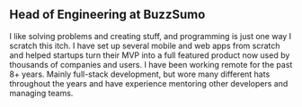 
Head of Engineering at BuzzSumo
-----------------------------------------

I like solving problems and creating stuff, and programming is just one way I scratch this itch. I have set up several mobile and web apps from scratch and helped startups turn their MVP into a full featured product now used by thousands of companies and users. I have been working remote for the past 8+ years. Mainly full-stack development, but wore many different hats throughout the years and have experience mentoring other developers and managing teams.
